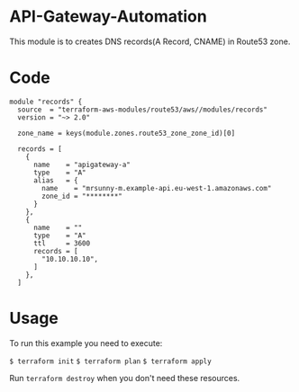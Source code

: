 # API-Gateway-Automation

This module is to creates DNS records(A Record, CNAME) in Route53 zone.


# Code

```hcl
module "records" {
  source  = "terraform-aws-modules/route53/aws//modules/records"
  version = "~> 2.0"

  zone_name = keys(module.zones.route53_zone_zone_id)[0]

  records = [
    {
      name    = "apigateway-a"
      type    = "A"
      alias   = {
        name    = "mrsunny-m.example-api.eu-west-1.amazonaws.com"
        zone_id = "********"
      }
    },
    {
      name    = ""
      type    = "A"
      ttl     = 3600
      records = [
        "10.10.10.10",
      ]
    },
  ]
```


# Usage
To run this example you need to execute:


`$ terraform init`
`$ terraform plan`
`$ terraform apply`

Run `terraform destroy` when you don't need these resources.
